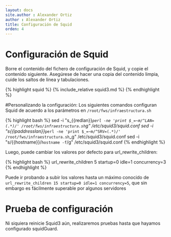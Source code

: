 ```yaml
---
layout: docs
site.author : Alexander Ortiz
author : Alexander Ortiz
title: Configuración de Squid
orden: 4
---
```


# Configuración de Squid
Borre el contenido del fichero de configuración de Squid, y copie el contenido siguiente.
Asegúrese de hacer una copia del contenido limpia, cuide los saltos de línea y tabulaciones.

{% highlight squid %}
{% include_relative squid3.md %}
{% endhighlight %}

#Personalizando la configuración: 
Los siguientes comandos configuran Squid de acuerdo a los parámetros en `/root/fws/infraestructura.sh`

{% highlight bash %}
sed -i "s_{{redlan}}_`perl -ne 'print $_=~m/^LAN=(.*)/' /root/fws/infraestructura.sh`_g" /etc/squid3/squid.conf
sed -i "s_{{ipaddresslan}}_`perl -ne 'print $_=~m/^SRV=(.*)/' /root/fws/infraestructura.sh`_g" /etc/squid3/squid.conf
sed -i "s/{{hostname}}/`hostname -f`/g" /etc/squid3/squid.conf
{% endhighlight %}

Luego, puede cambiar los valores por defecto para url_rewrite_children:

{% highlight bash %}
url_rewrite_children 5 startup=0 idle=1 concurrency=3
{% endhighlight %}

Puede ir probando a subir los valores hasta un máximo conocido de `url_rewrite_children 15 startup=0 idle=1 concurrency=5`, que sin embargo es fácilmente superable por algunos servidores

# Prueba de configuración
Ni siquiera reinicie Squid3 aún, realizaremos pruebas hasta que hayamos configurado squidGuard.

